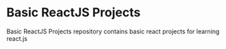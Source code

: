 # Basic ReactJS Projects

Basic ReactJS Projects repository contains basic react projects for learning react.js

